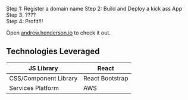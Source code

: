Step 1: Register a domain name
Step 2: Build and Deploy a kick ass App
Step 3: ????  
Step 4: Profit!!!

Open [andrew.henderson.io](andrew.henderson.io) to check it out.

## Technologies Leveraged 
| JS Library            | React           |
|-----------------------|-----------------|
| CSS/Component Library | React Bootstrap |
| Services Platform     | AWS             |